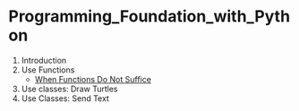 # Programming_Foundation_with_Python

1. Introduction
1. Use Functions
	* [When Functions Do Not Suffice](https://www.youtube.com/watch?time_continue=15&v=T6_ncBkpJHg)
1. Use classes: Draw Turtles
1. Use Classes: Send Text
